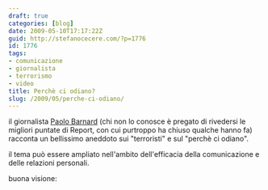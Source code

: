 ```yaml
---
draft: true
categories: [blog]
date: 2009-05-10T17:17:22Z
guid: http://stefanocecere.com/?p=1776
id: 1776
tags:
- comunicazione
- giornalista
- terrorismo
- video
title: Perchè ci odiano?
slug: /2009/05/perche-ci-odiano/
---
```


il giornalista [Paolo Barnard](http://www.paolobarnard.info) (chi non lo conosce è pregato di rivedersi le migliori puntate di Report, con cui purtroppo ha chiuso qualche hanno fa) racconta un bellissimo aneddoto sui "terroristi" e sul "perchè ci odiano".
  
il tema può essere ampliato nell'ambito dell'efficacia della comunicazione e delle relazioni personali.
  
buona visione: